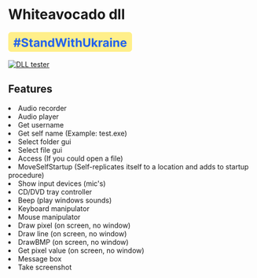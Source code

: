 <h1>Whiteavocado dll</h1>

[![Stand With Ukraine](https://raw.githubusercontent.com/vshymanskyy/StandWithUkraine/main/badges/StandWithUkraine.svg)](https://stand-with-ukraine.pp.ua)

[![DLL tester](https://github.com/wwwqr-000/Whiteavocado-dll/actions/workflows/main.yml/badge.svg)](https://github.com/wwwqr-000/Whiteavocado-dll/actions/workflows/main.yml)

<h2>Features</h2>

<li>Audio recorder</li>
<li>Audio player</li>
<li>Get username</li>
<li>Get self name (Example: test.exe)</li>
<li>Select folder gui</li>
<li>Select file gui</li>
<li>Access (If you could open a file)</li>
<li>MoveSelfStartup (Self-replicates itself to a location and adds to startup procedure)</li>
<li>Show input devices (mic's)</li>
<li>CD/DVD tray controller</li>
<li>Beep (play windows sounds)</li>
<li>Keyboard manipulator</li>
<li>Mouse manipulator</li>
<li>Draw pixel (on screen, no window)</li>
<li>Draw line (on screen, no window)</li>
<li>DrawBMP (on screen, no window)</li>
<li>Get pixel value (on screen, no window)</li>
<li>Message box</li>
<li>Take screenshot</li>
